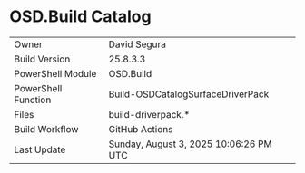 ﻿# OSD.Build Catalog

| | |
|-|-|
| Owner | David Segura |
| Build Version | 25.8.3.3 |
| PowerShell Module | OSD.Build |
| PowerShell Function | Build-OSDCatalogSurfaceDriverPack |
| Files | build-driverpack.* |
| Build Workflow | GitHub Actions |
| Last Update | Sunday, August 3, 2025 10:06:26 PM UTC |
